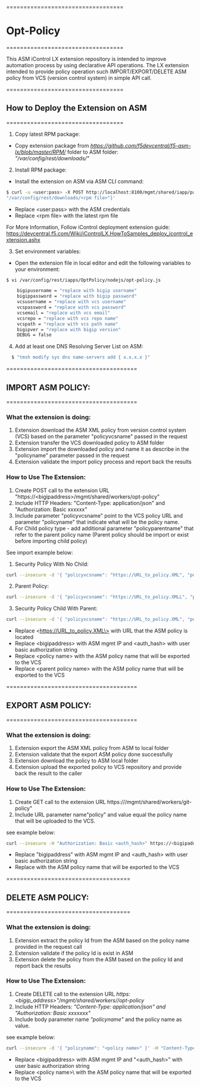 ==================================

# Opt-Policy

==================================

This ASM iControl LX extension repository is intended to improve automation process by using declarative API operations.
The LX extension intended to provide policy operation such IMPORT/EXPORT/DELETE ASM policy from VCS (version control system) in simple API call.

==================================

## How to Deploy the Extension on ASM

==================================

1. Copy latest RPM package:

  - Copy extension package from _https://github.com/f5devcentral/f5-asm-lx/blob/master/RPM/_ folder to ASM folder:
   _"/var/config/rest/downloads/"_

2. Install RPM package:

- Install the extension on ASM via ASM CLI command:
```sh
$ curl -u <user:pass> -X POST http://localhost:8100/mgmt/shared/iapp/package-management-tasks -d '{ "operation":"INSTALL","packageFilePath":
"/var/config/rest/downloads/<rpm file>"}'
```
- Replace \<user:pass\> with the ASM credentials
- Replace \<rpm file\> with the latest rpm file

For More Information, Follow iControl deployment extension guide: https://devcentral.f5.com/Wiki/iControlLX.HowToSamples_deploy_icontrol_extension.ashx

3. Set environment variables:

- Open the extension file in local editor and edit the following variables to your environment:

```sh
$ vi /var/config/rest/iapps/OptPolicy/nodejs/opt-policy.js

    bigipusername = "replace with bigip username"
    bigippassword = "replace with bigip password"
    vcsusername = "replace with vcs username"
    vcspassword = "replace with vcs password"
    vcsemail = "replace with vcs email"
    vcsrepo = "replace with vcs repo name"
    vcspath = "replace with vcs path name"
    bigipver = "replace with bigip version"
    DEBUG = false
  ```
4. Add at least one DNS Resolving Server List on ASM:

```sh
  $ "tmsh modify sys dns name-servers add { x.x.x.x }"
```

======================================

## IMPORT ASM POLICY:

======================================

### What the extension is doing:
1. Extension download the ASM XML policy from version control system (VCS) based on the parameter "policyvcsname" passed in the request
2. Extension transfer the VCS downloaded policy to ASM folder
3. Extension import the downloaded policy and name it as describe in the "policyname" parameter passed in the request
4. Extension validate the import policy process and report back the results


### How to Use The Extension:
1. Create POST call to the extension URL "https://\<bigipaddress\>/mgmt/shared/workers/opt-policy"
2. Include HTTP Headers: "Content-Type: application/json" and "Authorization: Basic xxxxxx"
3. Include parameter "policyvcsname" point to the VCS policy URL and parameter "policyname" that indicate what will be the policy name.
4. For Child policy type - add additional parameter "policyparentname" that refer to the parent policy name (Parent policy should be import or exist before importing child policy)

See import example below:

1. Security Policy With No Child:
```sh
curl --insecure -d '{ "policyvcsname": "https://URL_to_policy.XML", "policyname": "<policy name>" }' -H "Content-Type: application/json" -H "Authorization: Basic <auth_hash>" -X POST https://<bigipaddress>/mgmt/shared/workers/opt-policy
```
2. Parent Policy:
```sh
curl --insecure -d '{ "policyvcsname": "https://URL_to_policy.XMLL", "policyname": "<policy name>" }' -H "Content-Type: application/json" -H "Authorization: Basic <auth_hash>" -X POST https://<bigipaddress>/mgmt/shared/workers/opt-policy
```
3. Security Policy Child With Parent:
```sh
curl --insecure -d '{ "policyvcsname": "https://URL_to_policy.XML", "policyname": "<policy name>", "policyparentname": "<parent policy name>" }' -H "Content-Type: application/json" -H "Authorization: Basic <auth_hash>" -X POST https://<bigipaddress>/mgmt/shared/workers/opt-policy
```

- Replace \<https://URL_to_policy.XML\> with URL that the ASM policy is located
- Replace \<bigipaddress\> with ASM mgmt IP and \<auth_hash\> with user basic authorization string
- Replace \<policy name\> with the ASM policy name that will be exported to the VCS
- Replace \<parent policy name\> with the ASM policy name that will be exported to the VCS


======================================

## EXPORT ASM POLICY:

======================================

### What the extension is doing:
1. Extension export the ASM XML policy from ASM to local folder
2. Extension validate that the export ASM policy done successfully
3. Extension download the policy to ASM local folder
3. Extension upload the exported policy to VCS repository and provide back the result to the caller  

### How to Use The Extension:
1. Create GET call to the extension URL https://<bigipaddress>/mgmt/shared/workers/git-policy"
2. Include URL parameter name"policy" and value equal the policy name that will be uploaded to the VCS.

see example below:

```sh
curl --insecure -H "Authorization: Basic <auth_hash>" https://<bigipaddress>/mgmt/shared/workers/opt-policy?policy=<policy name>
```

- Replace "bigipaddress" with ASM mgmt IP and <auth_hash> with user basic authorization string
- Replace <policy name> with the ASM policy name that will be exported to the VCS


====================================

## DELETE ASM POLICY:

====================================

### What the extension is doing:
1. Extension extract the policy Id from the ASM based on the policy name provided in the request call
2. Extension validate if the policy Id is exist in ASM
3. Extension delete the policy from the ASM based on the policy Id and report back the results

### How to Use The Extension:
1. Create DELETE call to the extension URL _https:<bigip_address>"/mgmt/shared/workers//opt-policy_
2. Include HTTP Headers: _"Content-Type: application/json" and "Authorization: Basic xxxxxxx"_
3. Include body parameter name _"policyname"_ and the policy name as value.

see example below:
```sh
curl --insecure -d '{ "policyname": "<policy name>" }' -H "Content-Type: application/json" -H "Authorization: Basic <auth_hash>=" -X DELETE https://<bigipaddress>/mgmt/shared/workers/opt-policy
```

- Replace \<bigipaddress\> with ASM mgmt IP and "<auth_hash>" with user basic authorization string
- Replace \<policy name>\ with the ASM policy name that will be exported to the VCS
